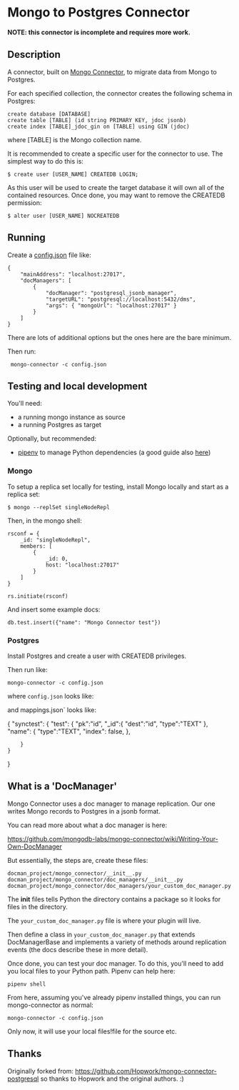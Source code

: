 # Mongo to Postgres Connector

**NOTE: this connector is incomplete and requires more work.**

## Description

A connector, built on
[Mongo Connector](https://github.com/mongodb-labs/mongo-connector),
to migrate data from Mongo to Postgres.

For each specified collection, the connector creates the following
schema in Postgres:

    create database [DATABASE]
    create table [TABLE] (id string PRIMARY KEY, jdoc jsonb)
    create index [TABLE]_jdoc_gin on [TABLE] using GIN (jdoc)

where [TABLE] is the Mongo collection name.

It is recommended to create a specific user for the connector to use. The
simplest way to do this is:

    $ create user [USER_NAME] CREATEDB LOGIN;

As this user will be used to create the target database it will own
all of the contained resources. Once done, you may want to remove the
CREATEDB permission:

    $ alter user [USER_NAME] NOCREATEDB

## Running

Create a
[config.json](https://github.com/mongodb-labs/mongo-connector/wiki/Configuration-Options)
file like:

    {
        "mainAddress": "localhost:27017",
        "docManagers": [
            {
                "docManager": "postgresql_jsonb_manager",
                "targetURL": "postgresql://localhost:5432/dms",
                "args": { "mongoUrl": "localhost:27017" }
            }
        ]
    }

There are lots of additional options but the ones here are the bare
minimum.

Then run:

     mongo-connector -c config.json

## Testing and local development

You'll need:

* a running mongo instance as source
* a running Postgres as target

Optionally, but recommended:

* [pipenv](https://docs.pipenv.org/en/latest/) to manage Python
dependencies (a good guide also
[here](http://docs.python-guide.org/en/latest/dev/virtualenvs/))

### Mongo

To setup a replica set locally for testing, install Mongo locally and
start as a replica set:

    $ mongo --replSet singleNodeRepl

Then, in the mongo shell:

    rsconf = {
        _id: "singleNodeRepl",
        members: [
            {
                _id: 0,
                host: "localhost:27017"
            }
        ]
    }

    rs.initiate(rsconf)

And insert some example docs:

    db.test.insert({"name": "Mongo Connector test"})

### Postgres

Install Postgres and create a user with CREATEDB privileges.




Then run like:

    mongo-connector -c config.json

where `config.json` looks like:

and mappings.json` looks like:

{
    "synctest": {
        "test": {
            "pk":"id",
            "_id":{
                "dest":"id",
                "type":"TEXT"
            },
            "name": {
                "type":"TEXT",
                "index": false,
            },

        }
    }
}

## What is a 'DocManager'

Mongo Connector uses a doc manager to manage replication. Our one
writes Mongo records to Postgres in a jsonb format.

You can read more about what a doc manager is here:

https://github.com/mongodb-labs/mongo-connector/wiki/Writing-Your-Own-DocManager

But essentially, the steps are, create these files:

    docman_project/mongo_connector/__init__.py
    docman_project/mongo_connector/doc_managers/__init__.py
    docman_project/mongo_connector/doc_managers/your_custom_doc_manager.py

The __init__ files tells Python the directory contains a package so it
looks for files in the directory.

The `your_custom_doc_manager.py` file is where your plugin will live.

Then define a class in `your_custom_doc_manager.py` that extends
DocManagerBase and implements a variety of methods around replication
events (the docs describe these in more detail).

Once done, you can test your doc manager. To do this, you'll need to
add you local files to your Python path. Pipenv can help here:

    pipenv shell

From here, assuming you've already pipenv installed things, you can
run mongo-connector as normal:

    mongo-connector -c config.json

Only now, it will use your local files!file for the source etc.

## Thanks

Originally forked from:
https://github.com/Hopwork/mongo-connector-postgresql so thanks to
Hopwork and the original authors. :)
